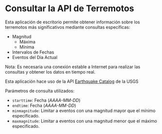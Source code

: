 # Consultar la API de Terremotos
Esta aplicación de escritorio permite obtener información sobre los terremotos más significativos mediante consultas específicas:

- Magnitud
  - Máxima
  - Mínima
- Intervalos de Fechas
- Eventos del Día Actual

Nota: Es necesaria una conexión estable a Internet para realizar las consultas y obtener los datos en tiempo real.

Esta aplicación hace uso de la API [Earthquake Catalog](https://earthquake.usgs.gov/fdsnws/event/1/) de la USGS

Parámetros de consulta utilizados:

- `starttime`: Fecha (_*AAAA-MM-DD*_)
- `endtime`: Fecha (_*AAAA-MM-DD*_)
- `minmagnitude`: Limitar a eventos con una magnitud mayor que el mínimo especificado.
- `maxmagnitude`: Limitar a eventos con una magnitud menor que el máximo especificado.
